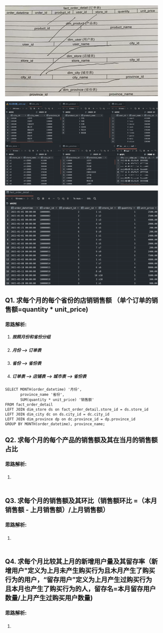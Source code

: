 ![image-20220114153636874](imgs/image-20220114153636874.png)

![image-20220113223900722](imgs/image-20220113223900722.png)

![image-20220113224020266](imgs/image-20220113224020266.png)

## Q1. 求每个月的每个省份的店销销售额 （单个订单的销售额=quantity * unit_price)

### 思路解析: 

1. ##### 按照月份和省份分组

2. ##### 月份 —> 订单表

3. ##### 省份 —> 省份表

4. ##### 订单表 —> 店铺表 —> 城市表 —> 省份表

```mysql
SELECT MONTH(order_datetime) '月份',
       province_name '省份',
       SUM(quantity * unit_price) '销售额'
FROM fact_order_detail
LEFT JOIN dim_store ds on fact_order_detail.store_id = ds.store_id
LEFT JOIN dim_city dc on ds.city_id = dc.city_id
LEFT JOIN dim_province dp on dc.province_id = dp.province_id
GROUP BY MONTH(order_datetime), province_name;
```

## Q2. 求每个月的每个产品的销售额及其在当月的销售额占比

### 思路解析:

1. ##### 

```mysql

```



## Q3. 求每个月的销售额及其环比（销售额环比 =（本月销售额 - 上月销售额）/上月销售额）

### 思路解析:

1. ##### 

```mysql

```



## Q4. 求每个月比较其上月的新增用户量及其留存率（新增用户"定义为上月未产生购买行为且木月产生了购买行为的用户，“留存用户”定义为上月产生过购买行为且本月也产生了购买行为的人，留存名=本月留存用户数量/上月产生过购买用户数量)

### 思路解析:

1. ##### 

```mysql

```






